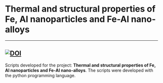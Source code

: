 # Thermal and structural properties of Fe, Al nanoparticles and Fe-Al nano-alloys
----
[![DOI](https://zenodo.org/badge/312654496.svg)](https://zenodo.org/badge/latestdoi/312654496)
----
Scripts developed for the project: **Thermal and structural properties of Fe, Al nanoparticles and Fe-Al nano-alloys**.
The scripts were developed with the python programming language.
